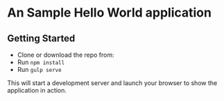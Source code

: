# An Sample Hello World application

## Getting Started

 - Clone or download the repo from:
 - Run `npm install`
 - Run `gulp serve`

This will start a development server and launch your browser to show the application in action.
